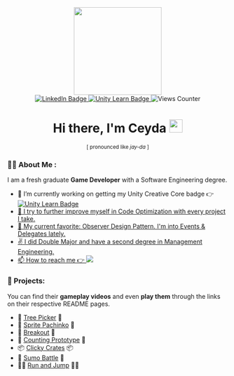 <div id="header" align="center">
  <img src="https://media.giphy.com/media/v1.Y2lkPTc5MGI3NjExZWlkOHJ4NHQ0bmM1ZG9wb3B5dHAwNWkxbHpvcTdtazVydWpwN2l4aCZlcD12MV9pbnRlcm5hbF9naWZfYnlfaWQmY3Q9cw/j0HjChGV0J44KrrlGv/giphy.gif" height="200"/>
</div>

<div id="badges" align="center">
  <a href="https://www.linkedin.com/in/ceyda-sevilmis/" target="_blank">
    <img src="https://img.shields.io/badge/LinkedIn-blue?style=for-the-badge&logo=linkedin&logoColor=white" alt="LinkedIn Badge"/>
  </a>
  <a href="https://learn.unity.com/u/602547a3edbc2a4e16680b52/?tab=profile" target="_blank">
    <img src="https://img.shields.io/badge/UnityLearn-black?style=for-the-badge&logo=unity&logoColor=white" alt="Unity Learn Badge"/>
  </a>
  <img src="https://komarev.com/ghpvc/?username=Cey-S&style=for-the-badge&color=blue" alt="Views Counter"/>
</div>

<h1 align="center">
  Hi there, I'm Ceyda
  <img src="https://media.giphy.com/media/hvRJCLFzcasrR4ia7z/giphy.gif" width="30px"/>
</h1>

<div align="center">
  <sub>[ pronounced like <i>jay-da</i> ]</sub>
</div>

### 👩‍💻 About Me :
I am a fresh graduate **Game Developer** with a Software Engineering degree.

- 🔭 I’m currently working on getting my Unity Creative Core badge 👉 <a href="https://learn.unity.com/pathway/creative-core" target="_blank"><img src="https://img.shields.io/badge/CreativeCore-black?style=flat&logo=unity&logoColor=white" alt="Unity Learn Badge"/>
- 🌱 I try to further improve myself in Code Optimization with every project I take.
- 💖 My current favorite: Observer Design Pattern. I'm into Events & Delegates lately. 
- ✌️ I did Double Major and have a second degree in Management Engineering.
- 📫 How to reach me 👉 <a href="mailto:ceyda.sevilmis@outlook.com" target="_blank"><img src="https://img.shields.io/badge/Outlook-0078D4?style=flat&logo=microsoft-outlook&logoColor=white"></a>

### :rocket: Projects:
You can find their **gameplay videos** and even **play them** through the links on their respective README pages. 
- 🌲 [Tree Picker](https://github.com/Cey-S/TreePicker "TreePicker") 🌲
- 🎰 [Sprite Pachinko](https://github.com/Cey-S/SpritePachinko "SpritePachinko") 🎰
- 🧱 [Breakout](https://github.com/Cey-S/Data-Persistence-Project "Data-Persistence-Project") 🧱
- 🧮 [Counting Prototype](https://github.com/Cey-S/CountingPrototype "CountingPrototype") 🧮
- 📦 [Clicky Crates](https://github.com/Cey-S/ClickyCrates "ClickyCrates") 📦
- 🥋 [Sumo Battle](https://github.com/Cey-S/SumoBattle "SumoBattle") 🥋
- 🏃‍♂️ [Run and Jump](https://github.com/Cey-S/RunAndJump "RunAndJump") 🏃‍♀️



<!--
**Cey-S/Cey-S** is a ✨ _special_ ✨ repository because its `README.md` (this file) appears on your GitHub profile.

Here are some ideas to get you started:

- 🔭 I’m currently working on ...
- 🌱 I’m currently learning ...
- 👯 I’m looking to collaborate on ...
- 🤔 I’m looking for help with ...
- 💬 Ask me about ...
- 📫 How to reach me: ...
- 😄 Pronouns: ...
- ⚡ Fun fact: ...
-->
